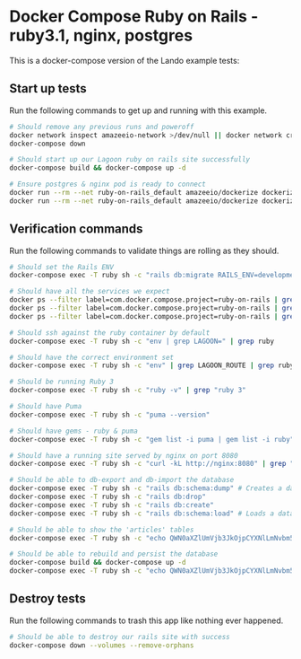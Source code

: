 Docker Compose Ruby on Rails - ruby3.1, nginx, postgres
========================================================

This is a docker-compose version of the Lando example tests:

Start up tests
--------------

Run the following commands to get up and running with this example.

```bash
# Should remove any previous runs and poweroff
docker network inspect amazeeio-network >/dev/null || docker network create amazeeio-network
docker-compose down

# Should start up our Lagoon ruby on rails site successfully
docker-compose build && docker-compose up -d

# Ensure postgres & nginx pod is ready to connect
docker run --rm --net ruby-on-rails_default amazeeio/dockerize dockerize -wait tcp://postgres:5432 -timeout 1m
docker run --rm --net ruby-on-rails_default amazeeio/dockerize dockerize -wait tcp://nginx:8080 -timeout 1m
```

Verification commands
---------------------

Run the following commands to validate things are rolling as they should.

```bash
# Should set the Rails ENV
docker-compose exec -T ruby sh -c "rails db:migrate RAILS_ENV=development"

# Should have all the services we expect
docker ps --filter label=com.docker.compose.project=ruby-on-rails | grep Up | grep ruby-on-rails_nginx_1
docker ps --filter label=com.docker.compose.project=ruby-on-rails | grep Up | grep ruby-on-rails_postgres_1
docker ps --filter label=com.docker.compose.project=ruby-on-rails | grep Up | grep ruby-on-rails_ruby_1

# Should ssh against the ruby container by default
docker-compose exec -T ruby sh -c "env | grep LAGOON=" | grep ruby

# Should have the correct environment set
docker-compose exec -T ruby sh -c "env" | grep LAGOON_ROUTE | grep ruby.docker.amazee.io

# Should be running Ruby 3
docker-compose exec -T ruby sh -c "ruby -v" | grep "ruby 3"

# Should have Puma
docker-compose exec -T ruby sh -c "puma --version"

# Should have gems - ruby & puma
docker-compose exec -T ruby sh -c "gem list -i puma | gem list -i ruby"

# Should have a running site served by nginx on port 8080
docker-compose exec -T ruby sh -c "curl -kL http://nginx:8080" | grep "Articles"

# Should be able to db-export and db-import the database
docker-compose exec -T ruby sh -c "rails db:schema:dump" # Creates a database schema file db/schema.rb
docker-compose exec -T ruby sh -c "rails db:drop" 
docker-compose exec -T ruby sh -c "rails db:create" 
docker-compose exec -T ruby sh -c "rails db:schema:load" # Loads a database schema file db/schema.rb

# Should be able to show the 'articles' tables
docker-compose exec -T ruby sh -c "echo QWN0aXZlUmVjb3JkOjpCYXNlLmNvbm5lY3Rpb24udGFibGVfZXhpc3RzPyAnYXJ0aWNsZXMnCg== | base64 -d | rails console"

# Should be able to rebuild and persist the database
docker-compose build && docker-compose up -d
docker-compose exec -T ruby sh -c "echo QWN0aXZlUmVjb3JkOjpCYXNlLmNvbm5lY3Rpb24udGFibGVfZXhpc3RzPyAnYXJ0aWNsZXMnCg== | base64 -d | rails console"
```

Destroy tests
-------------

Run the following commands to trash this app like nothing ever happened.

```bash
# Should be able to destroy our rails site with success
docker-compose down --volumes --remove-orphans
```
